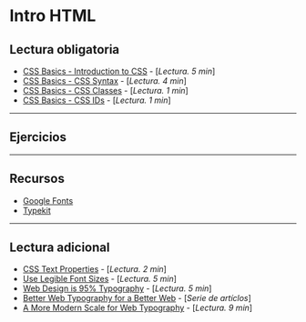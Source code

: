 # Intro HTML

## Lectura obligatoria
- [CSS Basics - Introduction to CSS](http://www.cssbasics.com/introduction-to-css/) - [_Lectura. 5 min_]
- [CSS Basics - CSS Syntax](http://www.cssbasics.com/css-syntax/) - [_Lectura. 4 min_]
- [CSS Basics - CSS Classes](http://www.cssbasics.com/css-classes/) - [_Lectura. 1 min_]
- [CSS Basics - CSS IDs](http://www.cssbasics.com/css-ids/) - [_Lectura. 1 min_]

---

## Ejercicios

---

## Recursos
- [Google Fonts](https://fonts.google.com/)
- [Typekit](https://typekit.com/)

---

## Lectura adicional
- [CSS Text Properties](http://www.cssbasics.com/css-text-properties/) - [_Lectura. 2 min_]
- [Use Legible Font Sizes](https://developers.google.com/speed/docs/insights/UseLegibleFontSizes) - [_Lectura. 5 min_]
- [Web Design is 95% Typography](https://ia.net/topics/the-web-is-all-about-typography-period/) - [_Lectura. 5 min_]
- [Better Web Typography for a Better Web](https://betterwebtype.com/) - [_Serie de artíclos_]
- [A More Modern Scale for Web Typography](http://typecast.com/blog/a-more-modern-scale-for-web-typography) - [_Lectura. 9 min_]